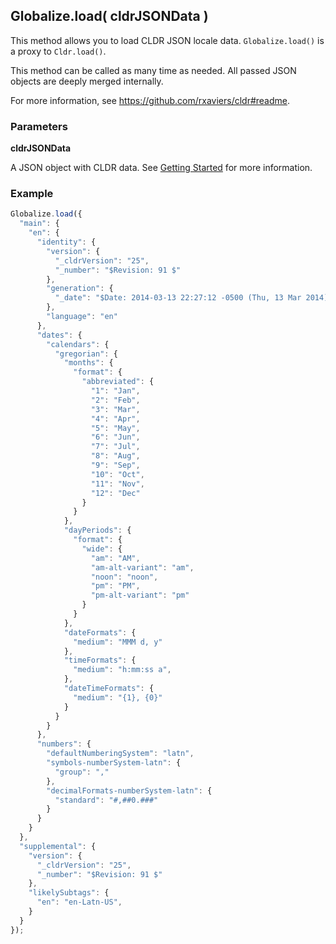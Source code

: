 ## Globalize.load( cldrJSONData )

This method allows you to load CLDR JSON locale data. `Globalize.load()` is a
proxy to `Cldr.load()`.

This method can be called as many time as needed. All passed JSON objects are
deeply merged internally.

For more information, see https://github.com/rxaviers/cldr#readme.

### Parameters

**cldrJSONData**

A JSON object with CLDR data. See [Getting Started](#../../../README.md#cldr)
for more information.

### Example

```javascript
Globalize.load({
  "main": {
    "en": {
      "identity": {
        "version": {
          "_cldrVersion": "25",
          "_number": "$Revision: 91 $"
        },
        "generation": {
          "_date": "$Date: 2014-03-13 22:27:12 -0500 (Thu, 13 Mar 2014) $"
        },
        "language": "en"
      },
      "dates": {
        "calendars": {
          "gregorian": {
            "months": {
              "format": {
                "abbreviated": {
                  "1": "Jan",
                  "2": "Feb",
                  "3": "Mar",
                  "4": "Apr",
                  "5": "May",
                  "6": "Jun",
                  "7": "Jul",
                  "8": "Aug",
                  "9": "Sep",
                  "10": "Oct",
                  "11": "Nov",
                  "12": "Dec"
                }
              }
            },
            "dayPeriods": {
              "format": {
                "wide": {
                  "am": "AM",
                  "am-alt-variant": "am",
                  "noon": "noon",
                  "pm": "PM",
                  "pm-alt-variant": "pm"
                }
              }
            },
            "dateFormats": {
              "medium": "MMM d, y"
            },
            "timeFormats": {
              "medium": "h:mm:ss a",
            },
            "dateTimeFormats": {
              "medium": "{1}, {0}"
            }
          }
        }
      },
      "numbers": {
        "defaultNumberingSystem": "latn",
        "symbols-numberSystem-latn": {
          "group": ","
        },
        "decimalFormats-numberSystem-latn": {
          "standard": "#,##0.###"
        }
      }
    }
  },
  "supplemental": {
    "version": {
      "_cldrVersion": "25",
      "_number": "$Revision: 91 $"
    },
    "likelySubtags": {
      "en": "en-Latn-US",
    }
  }
});
```
